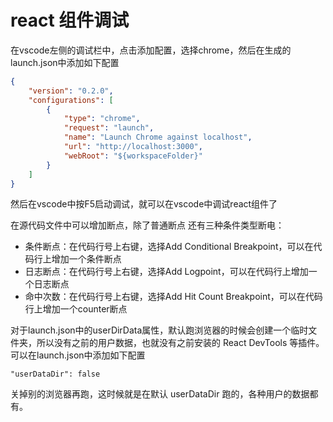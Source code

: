 # react 组件调试
在vscode左侧的调试栏中，点击添加配置，选择chrome，然后在生成的launch.json中添加如下配置
```json
{
    "version": "0.2.0",
    "configurations": [
        {
            "type": "chrome",
            "request": "launch",
            "name": "Launch Chrome against localhost",
            "url": "http://localhost:3000",
            "webRoot": "${workspaceFolder}"
        }
    ]
}
```
然后在vscode中按F5启动调试，就可以在vscode中调试react组件了

在源代码文件中可以增加断点，除了普通断点 还有三种条件类型断电：
- 条件断点：在代码行号上右键，选择Add Conditional Breakpoint，可以在代码行上增加一个条件断点
- 日志断点：在代码行号上右键，选择Add Logpoint，可以在代码行上增加一个日志断点
- 命中次数：在代码行号上右键，选择Add Hit Count Breakpoint，可以在代码行上增加一个counter断点

对于launch.json中的userDirData属性，默认跑浏览器的时候会创建一个临时文件夹，所以没有之前的用户数据，也就没有之前安装的 React DevTools 等插件。可以在launch.json中添加如下配置
```
"userDataDir": false
```
关掉别的浏览器再跑，这时候就是在默认 userDataDir 跑的，各种用户的数据都有。
